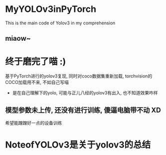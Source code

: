 # MyYOLOv3inPyTorch
This is the main code of Yolov3 in my comprehension

miaow~
---

# 终于磨完了喵  :)
  基于PyTorch进行的yolov3复现, 同时对coco数据集重新加载, torchvision的COCO加载用不来, 不如自己写喵
 * 是在自己理解下的yolo, 可能与正儿八经的yolov3有出入, 也不知道效果咋样

## 模型参数未上传, 还没有进行训练, 傻逼电脑带不动 XD
希望能蹭蹭好一点的设备训练

# NoteofYOLOv3是关于yolov3的总结
